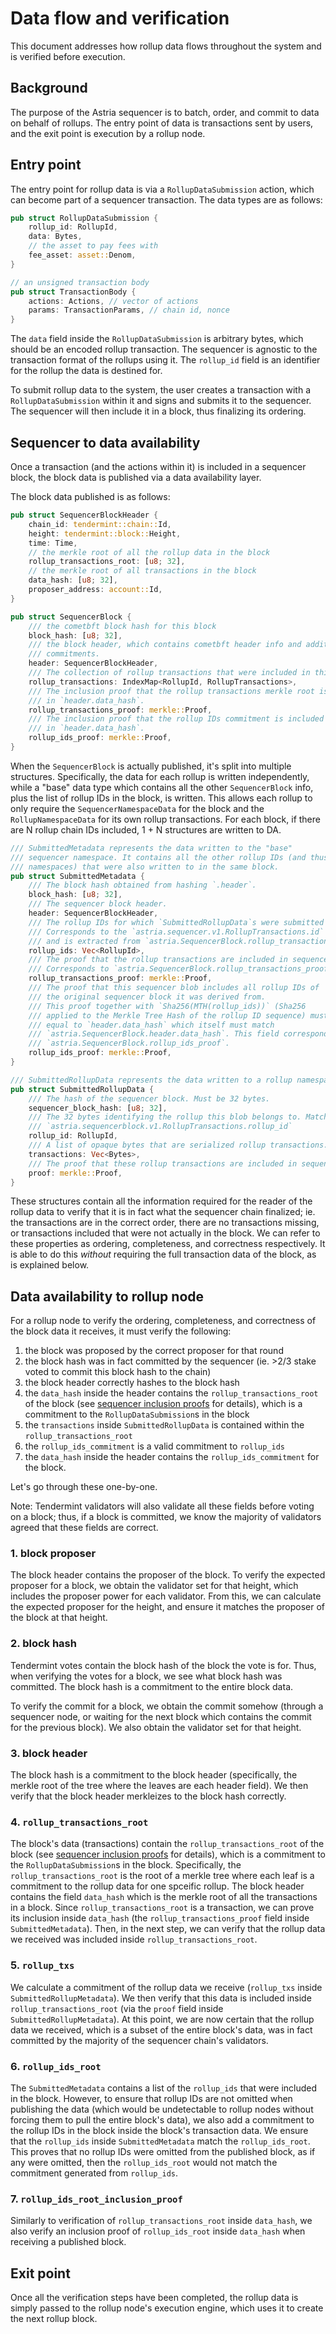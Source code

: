 # Data flow and verification

This document addresses how rollup data flows throughout the system and is
verified before execution.

## Background

The purpose of the Astria sequencer is to batch, order, and commit to data on
behalf of rollups. The entry point of data is transactions sent by users, and
the exit point is execution by a rollup node.

## Entry point

The entry point for rollup data is via a `RollupDataSubmission` action, which can
become part of a sequencer transaction. The data types are as follows:

```rust
pub struct RollupDataSubmission {
    rollup_id: RollupId,
    data: Bytes,
    // the asset to pay fees with
    fee_asset: asset::Denom,
}
```

```rust
// an unsigned transaction body
pub struct TransactionBody {
    actions: Actions, // vector of actions
    params: TransactionParams, // chain id, nonce
}
```

The `data` field inside the `RollupDataSubmission` is arbitrary bytes, which should
be an encoded rollup transaction. The sequencer is agnostic to the transaction
format of the rollups using it. The `rollup_id` field is an identifier for the
rollup the data is destined for.

To submit rollup data to the system, the user creates a transaction with a
`RollupDataSubmission` within it and signs and submits it to the sequencer. The
sequencer will then include it in a block, thus finalizing its ordering.

## Sequencer to data availability

Once a transaction (and the actions within it) is included in a sequencer block,
the block data is published via a data availability layer.

The block data published is as follows:

```rust
pub struct SequencerBlockHeader {
    chain_id: tendermint::chain::Id,
    height: tendermint::block::Height,
    time: Time,
    // the merkle root of all the rollup data in the block
    rollup_transactions_root: [u8; 32],
    // the merkle root of all transactions in the block
    data_hash: [u8; 32],
    proposer_address: account::Id,
}

pub struct SequencerBlock {
    /// the cometbft block hash for this block
    block_hash: [u8; 32],
    /// the block header, which contains cometbft header info and additional sequencer-specific
    /// commitments.
    header: SequencerBlockHeader,
    /// The collection of rollup transactions that were included in this block.
    rollup_transactions: IndexMap<RollupId, RollupTransactions>,
    /// The inclusion proof that the rollup transactions merkle root is included
    /// in `header.data_hash`.
    rollup_transactions_proof: merkle::Proof,
    /// The inclusion proof that the rollup IDs commitment is included
    /// in `header.data_hash`.
    rollup_ids_proof: merkle::Proof,
}
```

When the `SequencerBlock` is actually published, it's split into multiple structures.
Specifically, the data for each rollup is written independently, while a "base"
data type which contains all the other `SequencerBlock` info, plus the list of
rollup IDs in the block, is written. This allows each rollup to only require
the `SequencerNamespaceData` for the block and the `RollupNamespaceData` for
its own rollup transactions. For each block, if there are N rollup chain IDs
included, 1 + N structures are written to DA.

```rust
/// SubmittedMetadata represents the data written to the "base"
/// sequencer namespace. It contains all the other rollup IDs (and thus, 
/// namespaces) that were also written to in the same block.
pub struct SubmittedMetadata {
    /// The block hash obtained from hashing `.header`.
    block_hash: [u8; 32],
    /// The sequencer block header.
    header: SequencerBlockHeader,
    /// The rollup IDs for which `SubmittedRollupData`s were submitted to celestia.
    /// Corresponds to the `astria.sequencer.v1.RollupTransactions.id` field
    /// and is extracted from `astria.SequencerBlock.rollup_transactions`.
    rollup_ids: Vec<RollupId>,
    /// The proof that the rollup transactions are included in sequencer block.
    /// Corresponds to `astria.SequencerBlock.rollup_transactions_proof`.
    rollup_transactions_proof: merkle::Proof,
    /// The proof that this sequencer blob includes all rollup IDs of
    /// the original sequencer block it was derived from.
    /// This proof together with `Sha256(MTH(rollup_ids))` (Sha256
    /// applied to the Merkle Tree Hash of the rollup ID sequence) must be 
    /// equal to `header.data_hash` which itself must match
    /// `astria.SequencerBlock.header.data_hash`. This field corresponds to
    /// `astria.SequencerBlock.rollup_ids_proof`.
    rollup_ids_proof: merkle::Proof,
}
```

```rust
/// SubmittedRollupData represents the data written to a rollup namespace.
pub struct SubmittedRollupData {
    /// The hash of the sequencer block. Must be 32 bytes.
    sequencer_block_hash: [u8; 32],
    /// The 32 bytes identifying the rollup this blob belongs to. Matches
    /// `astria.sequencerblock.v1.RollupTransactions.rollup_id`
    rollup_id: RollupId,
    /// A list of opaque bytes that are serialized rollup transactions.
    transactions: Vec<Bytes>,
    /// The proof that these rollup transactions are included in sequencer block.
    proof: merkle::Proof,
}
```

These structures contain all the information required for the reader of the
rollup data to verify that it is in fact what the sequencer chain finalized; ie.
the transactions are in the correct order, there are no transactions missing, or
transactions included that were not actually in the block. We can refer to these
properties as ordering, completeness, and correctness respectively. It is able
to do this *without* requiring the full transaction data of the block, as is
explained below.

## Data availability to rollup node

For a rollup node to verify the ordering, completeness, and correctness of the
block data it receives, it must verify the following:

1. the block was proposed by the correct proposer for that round
2. the block hash was in fact committed by the sequencer (ie. >2/3 stake voted
   to commit this block hash to the chain)
3. the block header correctly hashes to the block hash
4. the `data_hash` inside the header contains the `rollup_transactions_root` of the
   block (see [sequencer inclusion proofs](sequencer-inclusion-proofs.md) for
   details), which is a commitment to the `RollupDataSubmission`s in the block
5. the `transactions` inside `SubmittedRollupData` is contained within the
   `rollup_transactions_root`
6. the `rollup_ids_commitment` is a valid commitment to `rollup_ids`
7. the `data_hash` inside the header contains the `rollup_ids_commitment`
    for the block.

Let's go through these one-by-one.

Note: Tendermint validators will also validate all these fields before voting on
a block; thus, if a block is committed, we know the majority of validators
agreed that these fields are correct.

### 1. block proposer

The block header contains the proposer of the block. To verify the expected
proposer for a block, we obtain the validator set for that height, which
includes the proposer power for each validator. From this, we can calculate the
expected proposer for the height, and ensure it matches the proposer of the
block at that height.

### 2. block hash

Tendermint votes contain the block hash of the block the vote is for. Thus, when
verifying the votes for a block, we see what block hash was committed. The block
hash is a commitment to the entire block data.

To verify the commit for a block, we obtain the commit somehow (through a
sequencer node, or waiting for the next block which contains the commit for the
previous block). We also obtain the validator set for that height.

### 3. block header

The block hash is a commitment to the block header (specifically, the merkle
root of the tree where the leaves are each header field). We then verify that
the block header merkleizes to the block hash correctly.

### 4. `rollup_transactions_root`

The block's data (transactions) contain the `rollup_transactions_root` of the
block (see [sequencer inclusion proofs](sequencer-inclusion-proofs.md) for details),
which is a commitment to the `RollupDataSubmission`s in the block. Specifically,
the `rollup_transactions_root` is the root of a merkle tree where each leaf is a
 commitment to the rollup data for one spceific rollup. The block header contains
the field `data_hash` which is the merkle root of all the transactions in a block.
Since `rollup_transactions_root` is a transaction, we can prove its inclusion inside
`data_hash` (the `rollup_transactions_proof` field inside
`SubmittedMetadata`). Then, in the next step, we can verify that the rollup
data we received was included inside `rollup_transactions_root`.

### 5. `rollup_txs`

We calculate a commitment of the rollup data we receive (`rollup_txs` inside
`SubmittedRollupMetadata`). We then verify that this data is included inside
`rollup_transactions_root` (via the `proof` field inside
`SubmittedRollupMetadata`). At this point, we are now certain that the rollup data
we received, which is a subset of the entire block's data, was in fact committed
by the majority of the sequencer chain's validators.

### 6. `rollup_ids_root`

The `SubmittedMetadata` contains a list of the `rollup_ids` that were
included in the block. However, to ensure that rollup IDs are not omitted when
publishing the data (which would be undetectable to rollup nodes without forcing
them to pull the entire block's data), we also add a commitment to the rollup IDs
in the block inside the block's transaction data. We ensure that the
`rollup_ids` inside `SubmittedMetadata` match the
`rollup_ids_root`. This proves that no rollup IDs were omitted from the
published block, as if any were omitted, then the `rollup_ids_root` would
not match the commitment generated from `rollup_ids`.

### 7. `rollup_ids_root_inclusion_proof`

Similarly to verification of `rollup_transactions_root` inside `data_hash`, we also
verify an inclusion proof of `rollup_ids_root` inside `data_hash` when receiving
a published block.

## Exit point

Once all the verification steps have been completed, the rollup data is simply
passed to the rollup node's execution engine, which uses it to create the next
rollup block.
